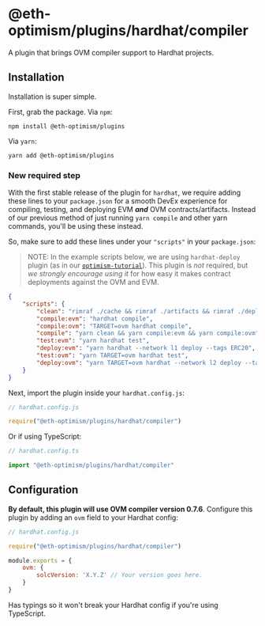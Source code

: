 # @eth-optimism/plugins/hardhat/compiler

A plugin that brings OVM compiler support to Hardhat projects.

## Installation

Installation is super simple. 

First, grab the package.
Via `npm`: 

```
npm install @eth-optimism/plugins
```

Via `yarn`:

```
yarn add @eth-optimism/plugins
```

### New required step
With the first stable release of the plugin for `hardhat`, we require adding these lines to your `package.json` for a smooth DevEx experience for compiling, testing, and deploying EVM _**and**_ OVM contracts/artifacts.
Instead of our previous method of just running `yarn compile` and other yarn commands, you'll be using these instead.

So, make sure to add these lines under your `"scripts"` in your `package.json`:

> NOTE: In the example scripts below, we are using `hardhat-deploy` plugin (as in our [`optimism-tutorial`](https://github.com/ethereum-optimism/optimism-tutorial)). This plugin is _not_ required, but _we strongly encourage using it_ for how easy it makes contract deployments against the OVM and EVM.
```json
{
    "scripts": {
        "clean": "rimraf ./cache && rimraf ./artifacts && rimraf ./deployments",
        "compile:evm": "hardhat compile",
        "compile:ovm": "TARGET=ovm hardhat compile",
        "compile": "yarn clean && yarn compile:evm && yarn compile:ovm",
        "test:evm": "yarn hardhat test",
        "deploy:evm": "yarn hardhat --network l1 deploy --tags ERC20",
        "test:ovm": "yarn TARGET=ovm hardhat test",
        "deploy:ovm": "yarn TARGET=ovm hardhat --network l2 deploy --tags ERC20 --ovm"
    }
}
```

Next, import the plugin inside your `hardhat.config.js`:

```js
// hardhat.config.js

require("@eth-optimism/plugins/hardhat/compiler")
```

Or if using TypeScript:

```ts
// hardhat.config.ts

import "@eth-optimism/plugins/hardhat/compiler"
```

## Configuration

**By default, this plugin will use OVM compiler version 0.7.6**.
Configure this plugin by adding an `ovm` field to your Hardhat config:

```js
// hardhat.config.js

require("@eth-optimism/plugins/hardhat/compiler")

module.exports = {
    ovm: {
        solcVersion: 'X.Y.Z' // Your version goes here.
    }
}

```

Has typings so it won't break your Hardhat config if you're using TypeScript.

